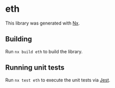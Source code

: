 # eth

This library was generated with [Nx](https://nx.dev).

## Building

Run `nx build eth` to build the library.

## Running unit tests

Run `nx test eth` to execute the unit tests via [Jest](https://jestjs.io).
